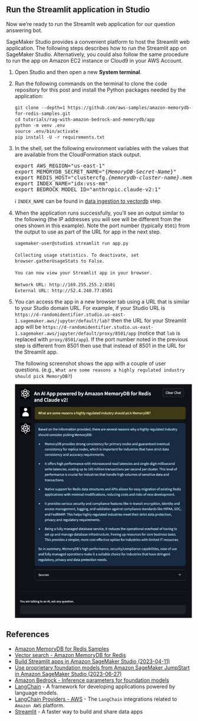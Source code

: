 ## Run the Streamlit application in Studio

Now we’re ready to run the Streamlit web application for our question answering bot.

SageMaker Studio provides a convenient platform to host the Streamlit web application. The following steps describes how to run the Streamlit app on SageMaker Studio. Alternatively, you could also follow the same procedure to run the app on Amazon EC2 instance or Cloud9 in your AWS Account.

1. Open Studio and then open a new **System terminal**.
2. Run the following commands on the terminal to clone the code repository for this post and install the Python packages needed by the application:
   ```
   git clone --depth=1 https://github.com/aws-samples/amazon-memorydb-for-redis-samples.git
   cd tutorials/rag-with-amazon-bedrock-and-memorydb/app
   python -m venv .env
   source .env/bin/activate
   pip install -U -r requirements.txt
   ```
3. In the shell, set the following environment variables with the values that are available from the CloudFormation stack output.
   <pre>
   export AWS_REGION="us-east-1"
   export MEMORYDB_SECRET_NAME="{<i>MemoryDB-Secret-Name</i>}"
   export REDIS_HOST="clustercfg.<i>{memorydb-cluster-name}</i>.memorydb.<i>{region}</i>.amazonaws.com"
   export INDEX_NAME="idx:vss-mm"
   export BEDROCK_MODEL_ID="anthropic.claude-v2:1"
   </pre>
   :information_source: `INDEX_NAME` can be found in [data ingestion to vectordb](../data_ingestion_to_vectordb/data_ingestion_to_memorydb.ipynb) step.
4. When the application runs successfully, you’ll see an output similar to the following (the IP addresses you will see will be different from the ones shown in this example). Note the port number (typically `8501`) from the output to use as part of the URL for app in the next step.
   ```
   sagemaker-user@studio$ streamlit run app.py

   Collecting usage statistics. To deactivate, set browser.gatherUsageStats to False.

   You can now view your Streamlit app in your browser.

   Network URL: http://169.255.255.2:8501
   External URL: http://52.4.240.77:8501
   ```
5. You can access the app in a new browser tab using a URL that is similar to your Studio domain URL. For example, if your Studio URL is `https://d-randomidentifier.studio.us-east-1.sagemaker.aws/jupyter/default/lab?` then the URL for your Streamlit app will be `https://d-randomidentifier.studio.us-east-1.sagemaker.aws/jupyter/default/proxy/8501/app` (notice that `lab` is replaced with `proxy/8501/app`). If the port number noted in the previous step is different from 8501 then use that instead of 8501 in the URL for the Streamlit app.

   The following screenshot shows the app with a couple of user questions. (e.g., `What are some reasons a highly regulated industry should pick MemoryDB?`)

   ![qa-with-llm-and-rag](./qa-with-llm-and-rag.png)

## References

  * [Amazon MemoryDB for Redis Samples](https://github.com/aws-samples/amazon-memorydb-for-redis-samples)
  * [Vector search - Amazon MemoryDB for Redis](https://docs.aws.amazon.com/memorydb/latest/devguide/vector-search.html)
  * [Build Streamlit apps in Amazon SageMaker Studio (2023-04-11)](https://aws.amazon.com/blogs/machine-learning/build-streamlit-apps-in-amazon-sagemaker-studio/)
  * [Use proprietary foundation models from Amazon SageMaker JumpStart in Amazon SageMaker Studio (2023-06-27)](https://aws.amazon.com/blogs/machine-learning/use-proprietary-foundation-models-from-amazon-sagemaker-jumpstart-in-amazon-sagemaker-studio/)
  * [Amazon Bedrock - Inference parameters for foundation models](https://docs.aws.amazon.com/bedrock/latest/userguide/model-parameters.html)
  * [LangChain](https://python.langchain.com/docs/get_started/introduction.html) - A framework for developing applications powered by language models.
  * [LangChain Providers - AWS](https://python.langchain.com/docs/integrations/platforms/aws/) - The `LangChain` integrations related to `Amazon AWS` platform.
  * [Streamlit](https://streamlit.io/) - A faster way to build and share data apps
